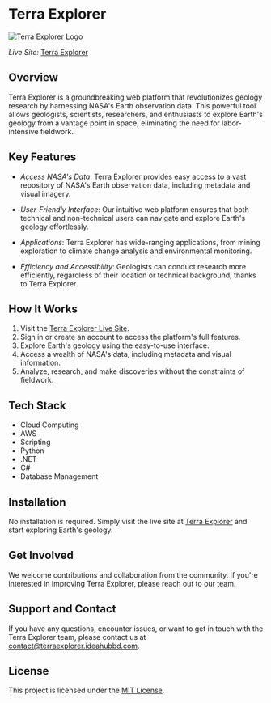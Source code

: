 
# Terra Explorer

![Terra Explorer Logo](link_to_logo.png)

*Live Site:* [Terra Explorer](https://terraexplorer.ideahubbd.com/)

## Overview

Terra Explorer is a groundbreaking web platform that revolutionizes geology research by harnessing NASA's Earth observation data. This powerful tool allows geologists, scientists, researchers, and enthusiasts to explore Earth's geology from a vantage point in space, eliminating the need for labor-intensive fieldwork.

## Key Features

- *Access NASA's Data*: Terra Explorer provides easy access to a vast repository of NASA's Earth observation data, including metadata and visual imagery.

- *User-Friendly Interface*: Our intuitive web platform ensures that both technical and non-technical users can navigate and explore Earth's geology effortlessly.

- *Applications*: Terra Explorer has wide-ranging applications, from mining exploration to climate change analysis and environmental monitoring.

- *Efficiency and Accessibility*: Geologists can conduct research more efficiently, regardless of their location or technical background, thanks to Terra Explorer.

## How It Works

1. Visit the [Terra Explorer Live Site](https://terraexplorer.ideahubbd.com/).
2. Sign in or create an account to access the platform's full features.
3. Explore Earth's geology using the easy-to-use interface.
4. Access a wealth of NASA's data, including metadata and visual information.
5. Analyze, research, and make discoveries without the constraints of fieldwork.

## Tech Stack

- Cloud Computing
- AWS
- Scripting
- Python
- .NET
- C#
- Database Management

## Installation

No installation is required. Simply visit the live site at [Terra Explorer](https://terraexplorer.ideahubbd.com/) and start exploring Earth's geology.

## Get Involved

We welcome contributions and collaboration from the community. If you're interested in improving Terra Explorer, please reach out to our team.

## Support and Contact

If you have any questions, encounter issues, or want to get in touch with the Terra Explorer team, please contact us at [contact@terraexplorer.ideahubbd.com](mailto:contact@terraexplorer.ideahubbd.com).

## License

This project is licensed under the [MIT License](LICENSE).

